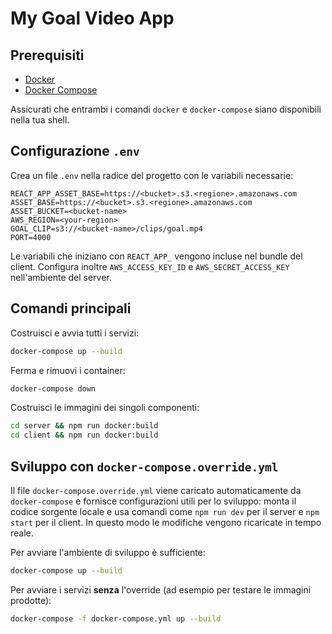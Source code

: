 # My Goal Video App

## Prerequisiti
- [Docker](https://docs.docker.com/get-docker/)
- [Docker Compose](https://docs.docker.com/compose/)

Assicurati che entrambi i comandi `docker` e `docker-compose` siano disponibili nella tua shell.

## Configurazione `.env`
Crea un file `.env` nella radice del progetto con le variabili necessarie:

```
REACT_APP_ASSET_BASE=https://<bucket>.s3.<regione>.amazonaws.com
ASSET_BASE=https://<bucket>.s3.<regione>.amazonaws.com
ASSET_BUCKET=<bucket-name>
AWS_REGION=<your-region>
GOAL_CLIP=s3://<bucket-name>/clips/goal.mp4
PORT=4000
```

Le variabili che iniziano con `REACT_APP_` vengono incluse nel bundle del client.
Configura inoltre `AWS_ACCESS_KEY_ID` e `AWS_SECRET_ACCESS_KEY` nell'ambiente del server.

## Comandi principali
Costruisci e avvia tutti i servizi:

```bash
docker-compose up --build
```

Ferma e rimuovi i container:

```bash
docker-compose down
```

Costruisci le immagini dei singoli componenti:

```bash
cd server && npm run docker:build
cd client && npm run docker:build
```

## Sviluppo con `docker-compose.override.yml`
Il file `docker-compose.override.yml` viene caricato automaticamente da `docker-compose`
e fornisce configurazioni utili per lo sviluppo:
monta il codice sorgente locale e usa comandi come `npm run dev` per il server e
`npm start` per il client. In questo modo le modifiche vengono ricaricate in tempo reale.

Per avviare l'ambiente di sviluppo è sufficiente:

```bash
docker-compose up --build
```

Per avviare i servizi **senza** l'override (ad esempio per testare le immagini prodotte):

```bash
docker-compose -f docker-compose.yml up --build
```

